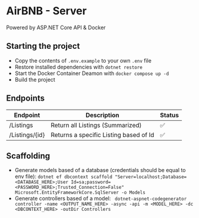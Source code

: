 # AirBNB - Server
Powered by ASP.NET Core API & Docker

## Starting the project
- Copy the contents of ``.env.example`` to your own ``.env`` file
- Restore installed dependencies with ``dotnet restore``
- Start the Docker Container Deamon with ``docker compose up -d``
- Build the project 

## Endpoints
| Endpoint       | Description                            | Status             |
|----------------|----------------------------------------|--------------------|
| /Listings      | Return all Listings (Summarized)       | :white_check_mark: |
| /Listings/{id} | Returns a specific Listing based of Id | :white_check_mark: |

## Scaffolding
- Generate models based of a database (credentials should be equal to env file): ``dotnet ef dbcontext scaffold "Server=localhost;Database=<DATABASE_HERE>;User Id=sa;password=<PASSWORD_HERE>;Trusted_Connection=False" Microsoft.EntityFrameworkCore.SqlServer -o Models``
- Generate controllers based of a model: `` dotnet-aspnet-codegenerator controller -name <OUTPUT_NAME_HERE> -async -api -m <MODEL_HERE> -dc <DBCONTEXT_HERE> -outDir Controllers``



